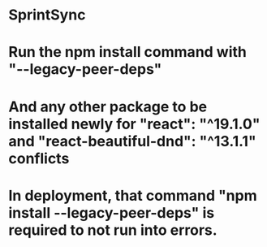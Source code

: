 # SprintSync

# Run the npm install command with "--legacy-peer-deps"
# And any other package to be installed newly for  "react": "^19.1.0" and "react-beautiful-dnd": "^13.1.1" conflicts
# In deployment, that command "npm install --legacy-peer-deps" is required to not run into errors.